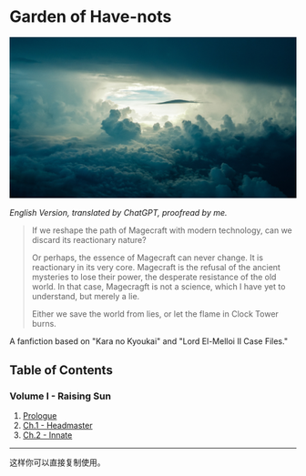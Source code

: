 
# Garden of Have-nots

![bkg](bkg_cc0.jpg)

_English Version, translated by ChatGPT, proofread by me._

> If we reshape the path of Magecraft with modern technology, can we discard its reactionary nature?
>
> Or perhaps, the essence of Magecraft can never change. It is reactionary in its very core. Magecraft is the refusal of the ancient mysteries to lose their power, the desperate resistance of the old world. In that case, Magecragft is not a science, which I have yet to understand, but merely a lie.
>
> Either we save the world from lies, or let the flame in Clock Tower burns.

A fanfiction based on "Kara no Kyoukai" and "Lord El-Melloi II Case Files."

## Table of Contents

### Volume I - Raising Sun

1. [Prologue](Volume%20I%20-%20Raising%20Sun/Prologue.md)
2. [Ch.1 - Headmaster](Volume%20I%20-%20Raising%20Sun/Ch.1%20-%20Headmaster.md)
3. [Ch.2 - Innate](Volume%20I%20-%20Raising%20Sun/Ch.2%20-%20Innate.md)

---

这样你可以直接复制使用。